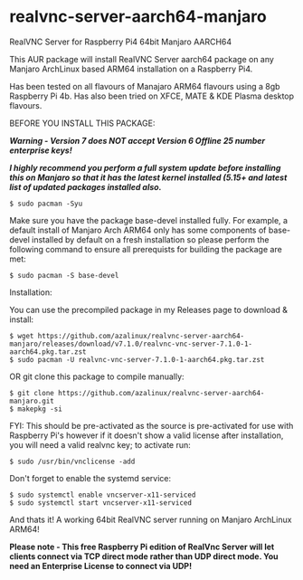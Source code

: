 # realvnc-server-aarch64-manjaro
RealVNC Server for Raspberry Pi4 64bit Manjaro AARCH64

This AUR package will install RealVNC Server aarch64 package on any Manjaro ArchLinux based ARM64 installation on a Raspberry Pi4.

Has been tested on all flavours of Manajaro ARM64 flavours using a 8gb Raspberry Pi 4b.  Has also been tried on XFCE, MATE & KDE Plasma desktop flavours.

BEFORE YOU INSTALL THIS PACKAGE:

***Warning - Version 7 does NOT accept Version 6 Offline 25 number enterprise keys!***

***I highly recommend you perform a full system update before installing this on Manjaro so that it has the latest kernel installed (5.15+ and latest list of updated packages installed also.***   
```
$ sudo pacman -Syu
```
Make sure you have the package base-devel installed fully.  For example, a default install of Manjaro Arch ARM64 only has some components of   base-devel   installed by default on a fresh installation so please perform the following command to ensure all prerequists for building the package are met:    
```
$ sudo pacman -S base-devel
```
Installation:

You can use the precompiled package in my Releases page to download & install:
```
$ wget https://github.com/azalinux/realvnc-server-aarch64-manjaro/releases/download/v7.1.0/realvnc-vnc-server-7.1.0-1-aarch64.pkg.tar.zst
$ sudo pacman -U realvnc-vnc-server-7.1.0-1-aarch64.pkg.tar.zst
```
OR git clone this package to compile manually:
```
$ git clone https://github.com/azalinux/realvnc-server-aarch64-manjaro.git
$ makepkg -si
```
FYI:  This should be pre-activated as the source is pre-activated for use with Raspberry Pi's however if it doesn't show a valid license after installation, you will need a valid realvnc key;  to activate run:   
```
$ sudo /usr/bin/vnclicense -add
```
Don't forget to enable the systemd service:   
```
$ sudo systemctl enable vncserver-x11-serviced
$ sudo systemctl start vncserver-x11-serviced
```
And thats it!  A working 64bit RealVNC server running on Manjaro ArchLinux ARM64!

**Please note - This free Raspberry Pi edition of RealVnc Server will let clients connect via TCP direct mode rather than UDP direct mode. You need an Enterprise License to connect via UDP!**

